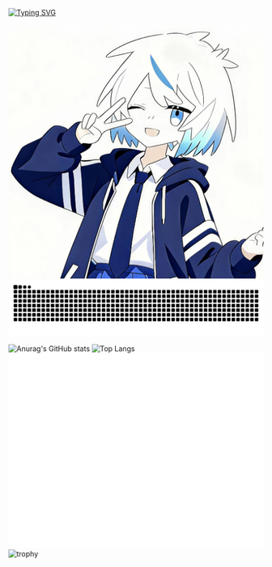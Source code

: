[![Typing SVG](https://readme-typing-svg.herokuapp.com?font=Noto+Sans+Traditional+Chinese&weight=900&size=150&pause=100&color=F71010&center=true&vCenter=true&multiline=true&width=2000&height=600&lines=ciallo%EF%BD%9E(%E2%88%A0%E3%83%BB%CF%89%3C)%E2%8C%92%E2%98%86;%E8%BF%99%E9%87%8C%E6%98%AF%E6%96%B0%E6%89%8B%E5%BC%80%E5%8F%91%E8%80%85LAFzi;%E6%AC%A2%E8%BF%8E%E6%9D%A5%E5%88%B0%E6%88%91%E7%9A%84GitHub%E4%B8%96%E7%95%8C%EF%BC%81)](https://git.io/typing-svg)

![Image text](images/6656.png)
<picture>
  <source media="(prefers-color-scheme: dark)" srcset="https://raw.githubusercontent.com/Peter-JXL/Peter-JXL/output/github-contribution-grid-snake-dark.svg">
  <source media="(prefers-color-scheme: light)" srcset="https://raw.githubusercontent.com/Peter-JXL/Peter-JXL/output/github-contribution-grid-snake.svg">
  <img alt="github contribution grid snake animation" src="https://raw.githubusercontent.com/Peter-JXL/Peter-JXL/output/github-contribution-grid-snake.svg">
</picture>

![Anurag's GitHub stats](https://github-readme-stats.vercel.app/api?username=LAFzi-U)
![Top Langs](https://github-readme-stats.vercel.app/api/top-langs/?username=LAFzi-U)
![Metrics](/github-metrics.svg)
![trophy](https://github-profile-trophy.vercel.app/?username=LAFzi-U)
